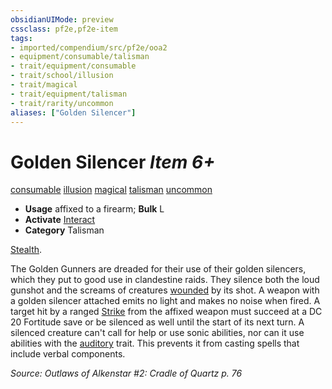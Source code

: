 ```yaml
---
obsidianUIMode: preview
cssclass: pf2e,pf2e-item
tags:
- imported/compendium/src/pf2e/ooa2
- equipment/consumable/talisman
- trait/equipment/consumable
- trait/school/illusion
- trait/magical
- trait/equipment/talisman
- trait/rarity/uncommon
aliases: ["Golden Silencer"]
---
```

# Golden Silencer *Item 6+*  
[consumable](consumable.md)  [illusion](illusion.md)  [magical](magical.md)  [talisman](talisman.md)  [uncommon](uncommon.md)  

- **Usage** affixed to a firearm; **Bulk** L
- **Activate** [Interact](interact.md)
- **Category** Talisman

[Stealth](../../skills.md#Stealth).

The Golden Gunners are dreaded for their use of their golden silencers, which they put to good use in clandestine raids. They silence both the loud gunshot and the screams of creatures [wounded](conditions.md#Wounded) by its shot. A weapon with a golden silencer attached emits no light and makes no noise when fired. A target hit by a ranged [Strike](strike.md) from the affixed weapon must succeed at a DC 20 Fortitude save or be silenced as well until the start of its next turn. A silenced creature can't call for help or use sonic abilities, nor can it use abilities with the [auditory](auditory.md) trait. This prevents it from casting spells that include verbal components.

*Source: Outlaws of Alkenstar #2: Cradle of Quartz p. 76*